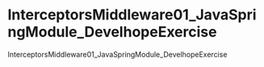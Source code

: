 # InterceptorsMiddleware01_JavaSpringModule_DevelhopeExercise
InterceptorsMiddleware01_JavaSpringModule_DevelhopeExercise
